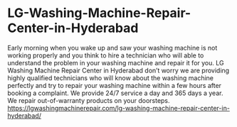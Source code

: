 # LG-Washing-Machine-Repair-Center-in-Hyderabad
Early morning when you wake up and saw your washing machine is not working properly and you think to hire a technician who will able to understand the problem in your washing machine and repair it for you. LG Washing Machine Repair Center in Hyderabad don’t worry we are providing highly qualified technicians who will know about the washing machine perfectly and try to repair your washing machine within a few hours after booking a complaint. We provide 24/7 service a day and 365 days a year. We repair out-of-warranty products on your doorsteps. https://lgwashingmachinerepair.com/lg-washing-machine-repair-center-in-hyderabad/
